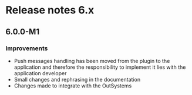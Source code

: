 # Release notes 6.x

## 6.0.0-M1

### Improvements
- Push messages handling has been moved from the plugin to the application and therefore the responsibility to 
implement it lies with the application developer
- Small changes and rephrasing in the documentation
- Changes made to integrate with the OutSystems
